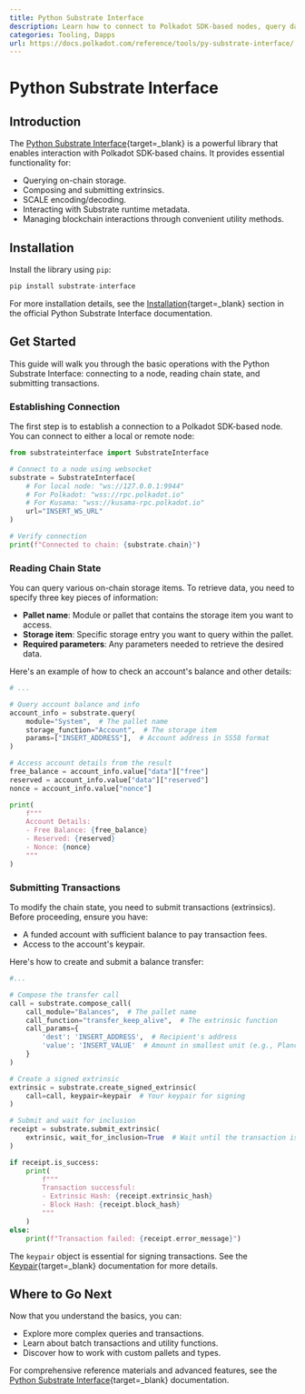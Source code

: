 ```yaml
---
title: Python Substrate Interface
description: Learn how to connect to Polkadot SDK-based nodes, query data, submit transactions, and manage blockchain interactions using the Python Substrate Interface.
categories: Tooling, Dapps
url: https://docs.polkadot.com/reference/tools/py-substrate-interface/
---
```


# Python Substrate Interface

## Introduction

The [Python Substrate Interface](https://github.com/polkascan/py-substrate-interface){target=\_blank} is a powerful library that enables interaction with Polkadot SDK-based chains. It provides essential functionality for:

- Querying on-chain storage.
- Composing and submitting extrinsics.
- SCALE encoding/decoding.
- Interacting with Substrate runtime metadata.
- Managing blockchain interactions through convenient utility methods.

## Installation

Install the library using `pip`:

```py
pip install substrate-interface
```

For more installation details, see the [Installation](https://jamdottech.github.io/py-polkadot-sdk/getting-started/installation/){target=\_blank} section in the official Python Substrate Interface documentation.

## Get Started

This guide will walk you through the basic operations with the Python Substrate Interface: connecting to a node, reading chain state, and submitting transactions.

### Establishing Connection

The first step is to establish a connection to a Polkadot SDK-based node. You can connect to either a local or remote node:

```py
from substrateinterface import SubstrateInterface

# Connect to a node using websocket
substrate = SubstrateInterface(
    # For local node: "ws://127.0.0.1:9944"
    # For Polkadot: "wss://rpc.polkadot.io"
    # For Kusama: "wss://kusama-rpc.polkadot.io"
    url="INSERT_WS_URL"
)

# Verify connection
print(f"Connected to chain: {substrate.chain}")

```

### Reading Chain State

You can query various on-chain storage items. To retrieve data, you need to specify three key pieces of information:

- **Pallet name**: Module or pallet that contains the storage item you want to access.
- **Storage item**: Specific storage entry you want to query within the pallet.
- **Required parameters**: Any parameters needed to retrieve the desired data.

Here's an example of how to check an account's balance and other details:

```py
# ...

# Query account balance and info
account_info = substrate.query(
    module="System",  # The pallet name
    storage_function="Account",  # The storage item
    params=["INSERT_ADDRESS"],  # Account address in SS58 format
)

# Access account details from the result
free_balance = account_info.value["data"]["free"]
reserved = account_info.value["data"]["reserved"]
nonce = account_info.value["nonce"]

print(
    f"""
    Account Details:
    - Free Balance: {free_balance}
    - Reserved: {reserved} 
    - Nonce: {nonce}
    """
)

```

### Submitting Transactions

To modify the chain state, you need to submit transactions (extrinsics). Before proceeding, ensure you have:

- A funded account with sufficient balance to pay transaction fees.
- Access to the account's keypair.

Here's how to create and submit a balance transfer:

```py
#...

# Compose the transfer call
call = substrate.compose_call(
    call_module="Balances",  # The pallet name
    call_function="transfer_keep_alive",  # The extrinsic function
    call_params={
        'dest': 'INSERT_ADDRESS',  # Recipient's address
        'value': 'INSERT_VALUE'  # Amount in smallest unit (e.g., Planck for DOT)
    }
)

# Create a signed extrinsic
extrinsic = substrate.create_signed_extrinsic(
    call=call, keypair=keypair  # Your keypair for signing
)

# Submit and wait for inclusion
receipt = substrate.submit_extrinsic(
    extrinsic, wait_for_inclusion=True  # Wait until the transaction is in a block
)

if receipt.is_success:
    print(
        f"""
        Transaction successful:
        - Extrinsic Hash: {receipt.extrinsic_hash}
        - Block Hash: {receipt.block_hash}
        """
    )
else:
    print(f"Transaction failed: {receipt.error_message}")

```

The `keypair` object is essential for signing transactions. See the [Keypair](https://jamdottech.github.io/py-polkadot-sdk/reference/keypair/){target=\_blank} documentation for more details.

## Where to Go Next

Now that you understand the basics, you can:

- Explore more complex queries and transactions.
- Learn about batch transactions and utility functions.
- Discover how to work with custom pallets and types.

For comprehensive reference materials and advanced features, see the [Python Substrate Interface](https://jamdottech.github.io/py-polkadot-sdk/){target=\_blank} documentation.
